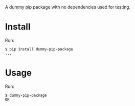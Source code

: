 A dummy pip package with no dependencies used for testing.

# Install

Run:

```console
$ pip install dummy-pip-package
...
```

# Usage

Run:

```console
$ dummy-pip-package
OK
```
